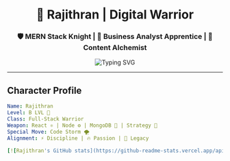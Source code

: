 <h1 align="center">🧿 Rajithran | Digital Warrior</h1>
<h3 align="center">🛡️ MERN Stack Knight | 🎯 Business Analyst Apprentice | 🚀 Content Alchemist</h3>

<div align="center">
  <img src="https://readme-typing-svg.herokuapp.com?font=Fira+Code&size=22&pause=1000&center=true&vCenter=true&multiline=true&width=500&lines=Level+Up.+Code.+Repeat." alt="Typing SVG" />
</div>


---

##  Character Profile

```yaml
Name: Rajithran
Level: B LVL 🔱
Class: Full-Stack Warrior
Weapon: React ⚛️ | Node ⚙️ | MongoDB 🧪 | Strategy 🧠
Special Move: Code Storm 🌪️
Alignment: ⚡ Discipline | 🔥 Passion | 💎 Legacy

[![Rajithran's GitHub stats](https://github-readme-stats.vercel.app/api?username=P-Rajithran&show_icons=true&theme=tokyonight)](https://github.com/P-Rajithran)
